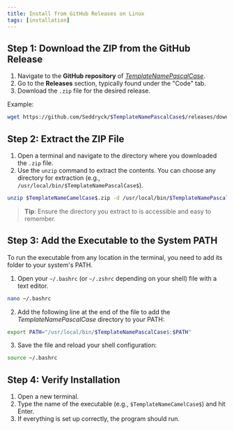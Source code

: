 ```yaml
---
title: Install from GitHub Releases on Linux
tags: [installation]
---
```

## Step 1: Download the ZIP from the GitHub Release

1. Navigate to the **GitHub repository** of [$TemplateNamePascalCase$](https://github.com/Seddryck/$TemplateNamePascalCase$).
2. Go to the **Releases** section, typically found under the "Code" tab.
3. Download the `.zip` file for the desired release.

Example:

```bash
wget https://github.com/Seddryck/$TemplateNamePascalCase$/releases/download/v0.13.0/$TemplateNamePascalCase$-0.13.0-net7.0-linux-x64.zip
```

## Step 2: Extract the ZIP File

1. Open a terminal and navigate to the directory where you downloaded the `.zip` file.
2. Use the `unzip` command to extract the contents. You can choose any directory for extraction (e.g., `/usr/local/bin/$TemplateNamePascalCase$`).

```bash
unzip $TemplateNameCamelCase$.zip -d /usr/local/bin/$TemplateNamePascalCase$
```

> **Tip**: Ensure the directory you extract to is accessible and easy to remember.

## Step 3: Add the Executable to the System PATH

To run the executable from any location in the terminal, you need to add its folder to your system's PATH.

1. Open your `~/.bashrc` (or `~/.zshrc` depending on your shell) file with a text editor.

```bash
nano ~/.bashrc
```

2. Add the following line at the end of the file to add the $TemplateNamePascalCase$ directory to your PATH:

```bash
export PATH="/usr/local/bin/$TemplateNamePascalCase$:$PATH"
```

3. Save the file and reload your shell configuration:

```bash
source ~/.bashrc
```

## Step 4: Verify Installation

1. Open a new terminal.
2. Type the name of the executable (e.g., `$TemplateNameCamelCase$`) and hit Enter.
3. If everything is set up correctly, the program should run.
